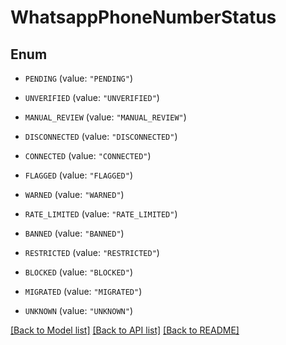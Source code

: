 # WhatsappPhoneNumberStatus

## Enum


* `PENDING` (value: `"PENDING"`)

* `UNVERIFIED` (value: `"UNVERIFIED"`)

* `MANUAL_REVIEW` (value: `"MANUAL_REVIEW"`)

* `DISCONNECTED` (value: `"DISCONNECTED"`)

* `CONNECTED` (value: `"CONNECTED"`)

* `FLAGGED` (value: `"FLAGGED"`)

* `WARNED` (value: `"WARNED"`)

* `RATE_LIMITED` (value: `"RATE_LIMITED"`)

* `BANNED` (value: `"BANNED"`)

* `RESTRICTED` (value: `"RESTRICTED"`)

* `BLOCKED` (value: `"BLOCKED"`)

* `MIGRATED` (value: `"MIGRATED"`)

* `UNKNOWN` (value: `"UNKNOWN"`)


[[Back to Model list]](../README.md#documentation-for-models) [[Back to API list]](../README.md#documentation-for-api-endpoints) [[Back to README]](../README.md)
